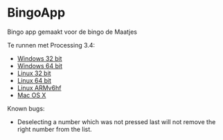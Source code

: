 # BingoApp
Bingo app gemaakt voor de bingo de Maatjes

Te runnen met Processing 3.4:
* [Windows 32 bit](http://download.processing.org/processing-3.4-windows32.zip)
* [Windows 64 bit](http://download.processing.org/processing-3.4-windows64.zip)
* [Linux 32 bit](http://download.processing.org/processing-3.4-linux32.tgz)
* [Linux 64 bit](http://download.processing.org/processing-3.4-linux64.tgz)
* [Linux ARMv6hf](http://download.processing.org/processing-3.4-linux-armv6hf.tgz)
* [Mac OS X](http://download.processing.org/processing-3.4-macosx.zip)

Known bugs:
* Deselecting a number which was not pressed last will not remove the right number from the list.
